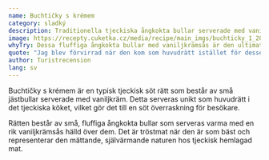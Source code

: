 ```yaml
---
name: Buchtičky s krémem
category: sladký
description: Traditionella tjeckiska ångkokta bullar serverade med vaniljkräm - överraskande serverad som huvudrätt
image: https://recepty.cuketka.cz/media/recipe/main_imgs/buchticky_1_2048_80o.jpg
whyTry: Dessa fluffiga ångkokta bullar med vaniljkrämsås är den ultimata tjeckiska tröstmaten. De är som små kuddar av lycka som skapar ren nostalgi.
quote: "Jag blev förvirrad när den kom som huvudrätt istället för dessert, men wow - det här är som att bli kramad av din mormor. Söt, varm och överraskande mättande!"
author: Turistrecension
lang: sv
---
```


Buchtičky s krémem är en typisk tjeckisk söt rätt som består av små jästbullar serverade med vaniljkräm. Detta serveras unikt som huvudrätt i det tjeckiska köket, vilket gör det till en söt överraskning för besökare.

Rätten består av små, fluffiga ångkokta bullar som serveras varma med en rik vaniljkrämsås hälld över dem. Det är tröstmat när den är som bäst och representerar den mättande, självärmande naturen hos tjeckisk hemlagad mat.